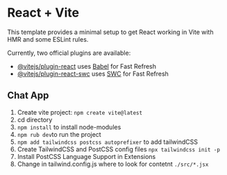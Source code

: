 # React + Vite

This template provides a minimal setup to get React working in Vite with HMR and some ESLint rules.

Currently, two official plugins are available:

- [@vitejs/plugin-react](https://github.com/vitejs/vite-plugin-react/blob/main/packages/plugin-react/README.md) uses [Babel](https://babeljs.io/) for Fast Refresh
- [@vitejs/plugin-react-swc](https://github.com/vitejs/vite-plugin-react-swc) uses [SWC](https://swc.rs/) for Fast Refresh

## Chat App

1. Create vite project: `npm create vite@latest`
2. cd directory
3. `npm install` to install node-modules
4. `npm rub dev`to run the project
5. `npm add tailwindcss postcss autoprefixer` to add tailwindCSS
6. Create TailwindCSS and PostCSS config files `npx tailwindcss init -p`
7. Install PostCSS Language Support in Extensions
8. Change in tailwind.config.js where to look for contetnt `./src/*.jsx`
